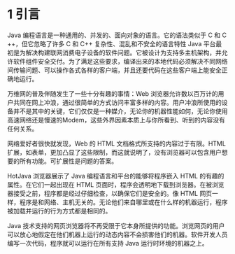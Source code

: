 # 1 引言

Java 编程语言是一种通用的、并发的、面向对象的语言。它的语法类似于 C 和 C ++，但它忽略了许多 C 和 C++ 复杂性、混乱和不安全的语言特性 Java 平台最初是为解决构建联网消费电子设备的软件问题。它被设计为支持多主机架构，并允许软件组件安全交付。为了满足这些要求，编译出来的本地代码必须解决不同网络间传输问题、可以操作各式各样的客户端，并且还要代码在这些客户端上能安全正确地运行。

万维网的普及伴随发生了一些十分有趣的事情：Web 浏览器允许数以百万计的用户共同在网上冲浪，通过很简单的方式访问丰富多样的内容。用户冲浪所使用的设备并不是其中的关键，它们仅仅是一种媒介，无论你的机器性能如何，无论你使用高速网络还是慢速的Modem，这些外界因素本质上与你所看到、听到的内容没有任何关系。

网络爱好者很快就发现，Web 的 HTML 文档格式所支持的内容过于有限。HTML 扩展，如表单，更加凸显了这些限制，而这就说明了，没有浏览器可以包含用户想要的所有功能。可扩展性是问题的答案。

HotJava 浏览器展示了 Java 编程语言和平台的能够将程序嵌入 HTML 的有趣的属性。在它们一起出现在 HTML 页面时，程序会透明地下载到浏览器。在被浏览器接受之前，程序都是经过仔细检查，以确保它们是安全的。像 HTML 网页一样，程序是和网络、主机无关的。无论他们来自哪里或在什么样的机器运行，程序被加载并运行的行为方式都是相同的。

Java 技术支持的网页浏览器将不再受限于它本身所提供的功能。浏览网页的用户可以放心地假定在他们机器上运行的动态内容不会损害他们的机器。软件开发人员编写一次代码，程序就可以运行在所有支持 Java 运行时环境的机器之上。